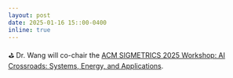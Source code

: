 ```yaml
---
layout: post
date: 2025-01-16 15::00-0400
inline: true
---
```


:golf: Dr. Wang will co-chair the [ACM SIGMETRICS 2025 Workshop: AI Crossroads: Systems, Energy, and Applications](https://ai-crossroads.github.io).